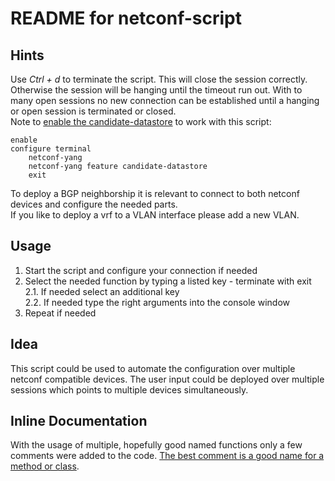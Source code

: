 # README for netconf-script
## Hints
Use _Ctrl + d_ to terminate the script. This will close the session correctly. Otherwise the session will be
 hanging until the timeout run out. With to many open sessions no new connection can be established until
 a hanging or open session is terminated or closed.  
Note to [enable the candidate-datastore](https://www.cisco.com/c/en/us/td/docs/ios-xml/ios/prog/configuration/169/b_169_programmability_cg/configuring_yang_datamodel.html) to work with this script:
```
enable
configure terminal
    netconf-yang
    netconf-yang feature candidate-datastore
    exit
```
To deploy a BGP neighborship it is relevant to connect to both netconf devices and configure the needed parts.  
If you like to deploy a vrf to a VLAN interface please add a new VLAN.

## Usage
1. Start the script and configure your connection if needed
2. Select the needed function by typing a listed key - terminate with exit  
2.1. If needed select an additional key   
2.2. If needed type the right arguments into the console window  
3. Repeat if needed

## Idea
This script could be used to automate the configuration over multiple netconf compatible devices. The
 user input could be deployed over multiple sessions which points to multiple devices simultaneously.

## Inline Documentation
With the usage of multiple, hopefully good named functions only a few comments were added to the code.
  [The best comment is a good name for a method or class](https://refactoring.guru/smells/comments).